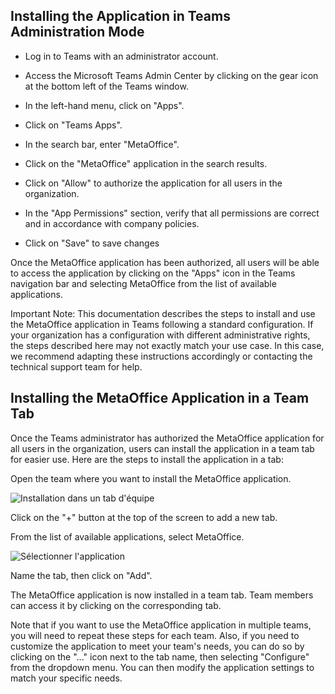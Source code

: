 ## Installing the Application in Teams Administration Mode

- Log in to Teams with an administrator account.

- Access the Microsoft Teams Admin Center by clicking on the gear icon at the bottom left of the Teams window.

- In the left-hand menu, click on "Apps".

- Click on "Teams Apps".

- In the search bar, enter "MetaOffice".

- Click on the "MetaOffice" application in the search results.

- Click on "Allow" to authorize the application for all users in the organization.

- In the "App Permissions" section, verify that all permissions are correct and in accordance with company policies.

- Click on "Save" to save changes

Once the MetaOffice application has been authorized, all users will be able to access the application by clicking on the "Apps" icon in the Teams navigation bar and selecting MetaOffice from the list of available applications.

Important Note: This documentation describes the steps to install and use the MetaOffice application in Teams following a standard configuration. If your organization has a configuration with different administrative rights, the steps described here may not exactly match your use case. In this case, we recommend adapting these instructions accordingly or contacting the technical support team for help.

## Installing the MetaOffice Application in a Team Tab


Once the Teams administrator has authorized the MetaOffice application for all users in the organization, users can install the application in a team tab for easier use. Here are the steps to install the application in a tab:

Open the team where you want to install the MetaOffice application.

![Installation dans un tab d'équipe](/assets/img/tabplus.png)

Click on the "+" button at the top of the screen to add a new tab.

From the list of available applications, select MetaOffice.

![Sélectionner l'application](/assets/img/apps.png)

Name the tab, then click on "Add".

The MetaOffice application is now installed in a team tab. Team members can access it by clicking on the corresponding tab.

Note that if you want to use the MetaOffice application in multiple teams, you will need to repeat these steps for each team. Also, if you need to customize the application to meet your team's needs, you can do so by clicking on the "..." icon next to the tab name, then selecting "Configure" from the dropdown menu. You can then modify the application settings to match your specific needs.



